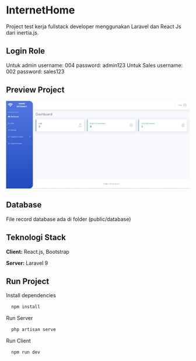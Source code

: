 # InternetHome

Project test kerja fullstack developer menggunakan Laravel dan React Js dari inertia.js.

## Login Role

Untuk admin username: 004 password: admin123 Untuk Sales username: 002 password: sales123

<!-- `dadsasd`

`ANOTHER_API_KEY` -->

## Preview Project

![App Screenshot](./public/screenshot/dashboard.jpg)

## Database

File record database ada di folder (public/database)

## Teknologi Stack

**Client:** React.js, Bootstrap

**Server:** Laravel 9

## Run Project

Install dependencies

```bash
  npm install
```

Run Server

```bash
  php artisan serve
```

Run Client

```bash
  npm run dev
```
